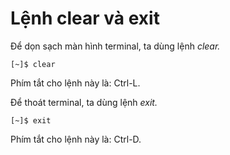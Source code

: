 # Lệnh clear và exit

Để dọn sạch màn hình terminal, ta dùng lệnh _clear._

```text
[~]$ clear
```

Phím tắt cho lệnh này là: Ctrl-L.

Để thoát terminal, ta dùng lệnh _exit._

```text
[~]$ exit
```

Phím tắt cho lệnh này là: Ctrl-D.

